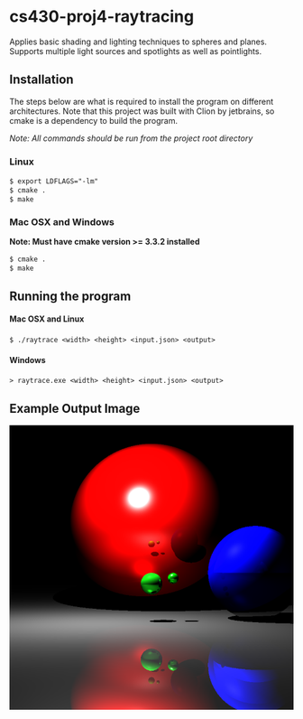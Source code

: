 cs430-proj4-raytracing
=========================
Applies basic shading and lighting techniques to spheres and planes. Supports multiple light sources
and spotlights as well as pointlights. 

## Installation ##
The steps below are what is required to install the program on different architectures. Note that this project was built
with Clion by jetbrains, so cmake is a dependency to build the program.

*Note: All commands should be run from the project root directory*

### Linux ###
```
$ export LDFLAGS="-lm"
$ cmake .
$ make
```
### Mac OSX  and Windows ###
**Note: Must have cmake version >= 3.3.2 installed**
```
$ cmake .
$ make
```

## Running the program ##

#### Mac OSX and Linux ####
`$ ./raytrace <width> <height> <input.json> <output>`

#### Windows ####
`> raytrace.exe <width> <height> <input.json> <output>`

## Example Output Image ##

![raycase example](example_output/working_reflection_refraction.png)